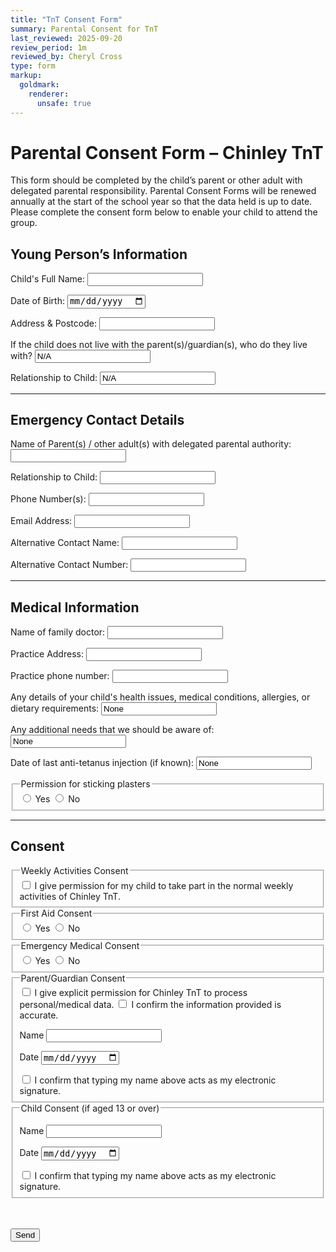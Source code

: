 ```yaml
---
title: "TnT Consent Form"
summary: Parental Consent for TnT
last_reviewed: 2025-09-20
review_period: 1m
reviewed_by: Cheryl Cross
type: form
markup:
  goldmark:
    renderer:
      unsafe: true
---
```


<form 
  name="{{ .Title | urlize }}" 
  class="verified-form"
  netlify
>
<input type="hidden" name="_gotcha" style="display:none !important">

<h1>Parental Consent Form – Chinley TnT</h1>
<p>This form should be completed by the child’s parent or other adult with delegated parental responsibility. Parental Consent Forms will be renewed annually at the start of the school year so that the data held is up to date. Please complete the consent form below to enable your child to attend the group.</p>

<h2>Young Person’s Information</h2>
<div class="textCols">
  <label>Child's Full Name:</label>
  <input class="short-input" type="text" name="child_name" required>

  <label>Date of Birth:</label>
  <input type="date" name="dob" required>

  <label>Address & Postcode:</label>
  <input class="short-input" type="text" name="address" required>

  <label>If the child does not live with the parent(s)/guardian(s), who do they live with?</label>
  <input class="short-input" type="text" name="live_with" value="N/A">

  <label>Relationship to Child:</label>
  <input class="short-input" type="text" name="live_with_relationship" value="N/A">
</div>

<hr>
<h2>Emergency Contact Details</h2>
<div class="textCols">
  <label>Name of Parent(s) / other adult(s) with delegated parental authority:</label>
  <input class="short-input" type="text" name="parent_name" required>

  <label>Relationship to Child:</label>
  <input class="short-input" type="text" name="relationship" required>

  <label>Phone Number(s):</label>
  <input class="short-input" type="text" name="phone" required>

  <label>Email Address:</label>
  <input class="short-input" type="email" name="email">

  <label>Alternative Contact Name:</label>
  <input class="short-input" type="text" name="alt_name">

  <label>Alternative Contact Number:</label>
  <input class="short-input" type="text" name="alt_phone">
</div>

<hr>
<h2>Medical Information</h2>
<div class="textCols">
  <label>Name of family doctor:</label>
  <input class="short-input" type="text" name="doctor_name">

  <label>Practice Address:</label>
  <input class="short-input" type="text" name="Practice_Address">

  <label>Practice phone number:</label>
  <input class="short-input" type="text" name="Practice_phone">

  <label>Any details of your child's health issues, medical conditions, allergies, or dietary requirements:</label>
  <input class="short-input" type="text" name="health_issues" value="None">

  <label>Any additional needs that we should be aware of:</label>
  <input class="short-input" type="text" name="Other_Needs" value="None">

  <label>Date of last anti-tetanus injection (if known):</label>
  <input class="short-input" type="text" name="Tetanus_Date" value="None">

  <fieldset>
    <legend>Permission for sticking plasters</legend>
    <label><input type="radio" name="Plaster_Permission" value="Yes" required> Yes</label>
    <label><input type="radio" name="Plaster_Permission" value="No"> No</label>
  </fieldset>
</div>

<hr>
<h2>Consent</h2>
<div class="textCols">

  <fieldset>
    <legend>Weekly Activities Consent</legend>
    <label class="checkbox-inline">
      <input type="checkbox" name="Weekly_Activities_Consent" required>
      I give permission for my child to take part in the normal weekly activities of Chinley TnT.
    </label>
  </fieldset>

  <fieldset>
    <legend>First Aid Consent</legend>
    <label><input type="radio" name="FirstAid_Consent" value="Yes" required> Yes</label>
    <label><input type="radio" name="FirstAid_Consent" value="No"> No</label>
  </fieldset>

  <fieldset>
    <legend>Emergency Medical Consent</legend>
    <label><input type="radio" name="Medical_Consent" value="Yes" required> Yes</label>
    <label><input type="radio" name="Medical_Consent" value="No"> No</label>
  </fieldset>

<fieldset>
  <legend>Parent/Guardian Consent</legend>

  <label class="checkbox-inline required">
    <input type="checkbox" name="Data_Consent" required>
    I give explicit permission for Chinley TnT to process personal/medical data.
  </label>

  <label class="checkbox-inline required">
    <input type="checkbox" name="Confirm_Accurate" required>
    I confirm the information provided is accurate.
  </label>

  <label for="ParentName" class="required">Name</label>
  <input type="text" id="ParentName" name="ParentName" class="short-input" required>

  <label for="ParentDate" class="required">Date</label>
  <input type="date" id="ParentDate" name="ParentDate" class="short-input autofill-today" required>

  <label class="checkbox-inline required">
    <input type="checkbox" name="ParentSignatureConfirm" required>
    I confirm that typing my name above acts as my electronic signature.
  </label>
</fieldset>

<fieldset>
  <legend>Child Consent (if aged 13 or over)</legend>

  <label for="ChildName">Name</label>
  <input type="text" id="ChildName" name="ChildName" class="short-input">

  <label for="ChildDate">Date</label>
  <input type="date" id="ChildDate" name="ChildDate" class="short-input autofill-today">

  <label class="checkbox-inline">
    <input type="checkbox" name="ChildSignatureConfirm">
    I confirm that typing my name above acts as my electronic signature.
  </label>
</fieldset>


<br><br>
<button type="submit">Send</button>
</form>
